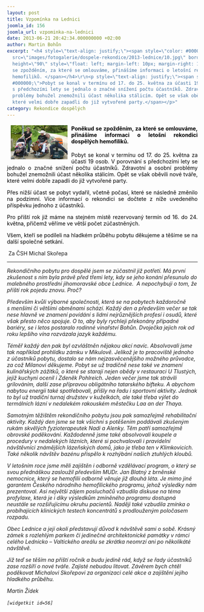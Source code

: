 ```yaml
---
layout: post
title: Vzpomínka na Lednici
joomla_id: 156
joomla_url: vzpominka-na-lednici
date: 2013-06-21 20:42:34.000000000 +02:00
author: Martin Bohůn
excerpt: "<h4 style=\"text-align: justify;\"><span style=\"color: #000000;\"><img
  src=\"images/fotogalerie/dospele-rekondice/2013-lednice/10.jpg\" border=\"0\" width=\"150\"
  height=\"90\" style=\"float: left; margin-left: 10px; margin-right: 10px;\" />Poněkud
  se zpožděním, za které se omlouváme, přinášíme informaci o letošní rekondici dospělých
  hemofiliků. </span></h4>\r\n<p style=\"text-align: justify;\"><span style=\"color:
  #000000;\">Pobyt se konal v termínu od 17. do 25. května za účasti 19 osob. V porovnání
  s předchozími lety se jednalo o značné snížení počtu účastníků. Zdravotní a osobní
  problémy bohužel znemožnili účast několika stálicím. Opět se však oběvili nové tváře,
  které velmi dobře zapadli do již vytvořené party.</span></p>"
category: Rekondice dospělých
---
```

<h4 style="text-align: justify;"><span style="color: #000000;"><img src="images/fotogalerie/dospele-rekondice/2013-lednice/10.jpg" border="0" width="150" height="90" style="float: left; margin-left: 10px; margin-right: 10px;" />Poněkud se zpožděním, za které se omlouváme, přinášíme informaci o letošní rekondici dospělých hemofiliků. </span></h4>

<p style="text-align: justify;"><span style="color: #000000;">Pobyt se konal v termínu od 17. do 25. května za účasti 19 osob. V porovnání s předchozími lety se jednalo o značné snížení počtu účastníků. Zdravotní a osobní problémy bohužel znemožnili účast několika stálicím. Opět se však oběvili nové tváře, které velmi dobře zapadli do již vytvořené party.</span></p>



<p style="text-align: justify;"><span style="color: #000000;">Přes nižší účast se pobyt vydařil, včetně počasí, které se následně změnilo na podzimní. Více informací o rekondici se dočtete z níže uvedeného příspěvku jednoho z účastníků.</span></p>

<p style="text-align: justify;"><span style="color: #000000;">Pro příští rok již máme na stejném místě rezervovaný termín od 16. do 24. května, přičemž věříme ve větší počet zúčastněných.</span></p>

<p style="text-align: justify;"><span style="color: #000000;">Všem, kteří se podíleli na hladkém průběhu pobytu děkujeme a těšíme se na další společné setkání.</span></p>

<p> Za ČSH Michal Skořepa</p>

<hr />

<p style="text-align: left;"><em>Rekondičního pobytu pro dospělé jsem se zúčastnil již potřetí. Má první zkušenost s ním byla právě před třemi lety, kdy se jeho konání přesunulo do malebného prostřední jihomoravské obce Lednice.  A nepochybuji o tom, že příští rok pojedu znovu. Proč?</em></p>

<p><em>Především kvůli výborné společnosti, která se na pobytech každoročně s menšími či většími obměnami schází. Každý den a především večer se tak nese hlavně ve znamení povídání s lidmi nejrůznějších profesí i osudů, které však přesto něco spojuje. O to, aby byly rychleji překonány případné bariéry, se i letos postaralo rodinné vinařství Bohůn. Dvoječka jejich rok od roku lepšího vína rozvázala jazyk každému.</em></p>

<p><em>Téměř každý den pak byl ozvláštněn nějakou akcí navíc. Absolvovali jsme tak například prohlídku zámku v Mikulově. Jelikož je to pracoviště jednoho z účastníků pobytu, dostalo se nám nejzasvěcenějšího možného průvodce, za což Milanovi děkujeme. Pobyt se už tradičně nese také ve znamení kulinářských zážitků, o které se starají nejen obědy v restauraci U Tlustých, jejíž kuchyni ocenil i Zdeněk Pohlreich. Jeden večer jsme tak strávili grilováním, další zase přípravou obligátního tatarského bifteku. A abychom nabytou energii také spotřebovali, přišly na řadu i sportovní aktivity. Jednak to byl už tradiční turnaj družstev v kuželkách, ale také třeba výlet do termálních lázní v nedalekém rakouském městečku Laa an der Thaya.</em></p>

<p><em>Samotným těžištěm rekondičního pobytu jsou pak samozřejmě rehabilitační aktivity. Každý den jsme se tak všichni s potěšením poddávali zkušeným rukám skvělých fyzioterapeutek Nadi a Alenky. Těm patří samozřejmě obrovské poděkování. Každodenně jsme také absolvovali koupele a procedury v nedalekých lázních, které si pochvalovali i pravidelní návštěvníci známějších lázeňských domů, jako je třeba ten v Klimkovicích. Také několik návštěv bazénu přispělo k rozhýbání našich ztuhlých kloubů.</em></p>

<p><em>V letošním roce jsme měli zajištěn i odborně vzdělávací program, o který se svou přednáškou zasloužil především MUDr. Jan Blatný z brněnské nemocnice, který se hemofilii odborně věnuje již dlouhá léta. Je mimo jiné garantem Českého národního hemofilického programu, jehož výsledky nám prezentoval. Asi největší zájem posluchačů vzbudila diskuse na téma profylaxe, která je i díky výsledkům zmíněného programu dostupná neustále se rozšiřujícímu okruhu pacientů. Naději také vzbudila zmínka o probíhajících klinických testech koncentrátů s prodlouženým poločasem rozpadu.</em></p>

<p><em>Obec Lednice a její okolí představují důvod k návštěvě sami o sobě. Krásný zámek s rozlehlým parkem či jedinečné architektonické památky v rámci celého Lednicko – Valtického areálu se zkrátka neomrzí ani po několikáté návštěvě.</em></p>

<p><em>Již teď se těším na příští ročník a budu jedině rád, když se řady účastníků zase rozšíří o nové tváře. Zajisté nebudou litovat. Závěrem bych chtěl poděkovat Michalovi Skořepovi za organizaci celé akce a zajištění jejího hladkého průběhu.</em></p>

<p><em>Martin Žídek</em></p>

<p><em><code>[widgetkit id=56]</code><br /></em></p>
